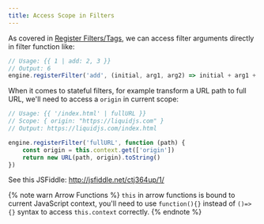 ```yaml
---
title: Access Scope in Filters
---
```


As covered in [Register Filters/Tags][register-filters], we can access filter arguments directly in filter function like:

```javascript
// Usage: {{ 1 | add: 2, 3 }}
// Output: 6
engine.registerFilter('add', (initial, arg1, arg2) => initial + arg1 + arg2)
```

When it comes to stateful filters, for example transform a URL path to full URL, we'll need to access a `origin` in current scope:

```javascript
// Usage: {{ '/index.html' | fullURL }}
// Scope: { origin: "https://liquidjs.com" }
// Output: https://liquidjs.com/index.html

engine.registerFilter('fullURL', function (path) {
    const origin = this.context.get(['origin'])
    return new URL(path, origin).toString() 
})
```

See this JSFiddle: <http://jsfiddle.net/ctj364up/1/>

{% note warn Arrow Functions %}
<code>this</code> in arrow functions is bound to current JavaScript context, you'll need to use <code>function(){}</code> instead of <code>()=>{}</code> syntax to access <code>this.context</code> correctly.
{% endnote %}

[register-filters]: /tutorials/register-filters-tags.html
